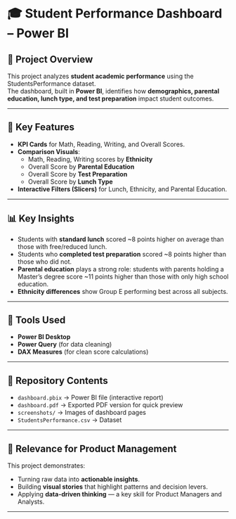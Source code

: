# 🎓 Student Performance Dashboard – Power BI

## 📌 Project Overview
This project analyzes **student academic performance** using the StudentsPerformance dataset.  
The dashboard, built in **Power BI**, identifies how **demographics, parental education, lunch type, and test preparation** impact student outcomes.

---

## 🔑 Key Features
- **KPI Cards** for Math, Reading, Writing, and Overall Scores.  
- **Comparison Visuals**:
  - Math, Reading, Writing scores by **Ethnicity**  
  - Overall Score by **Parental Education**  
  - Overall Score by **Test Preparation**  
  - Overall Score by **Lunch Type**  
- **Interactive Filters (Slicers)** for Lunch, Ethnicity, and Parental Education.  

---

## 📊 Key Insights
- Students with **standard lunch** scored ~8 points higher on average than those with free/reduced lunch.  
- Students who **completed test preparation** scored ~8 points higher than those who did not.  
- **Parental education** plays a strong role: students with parents holding a Master’s degree score ~11 points higher than those with only high school education.  
- **Ethnicity differences** show Group E performing best across all subjects.  

---

## 🚀 Tools Used
- **Power BI Desktop**  
- **Power Query** (for data cleaning)  
- **DAX Measures** (for clean score calculations)  

---

## 📂 Repository Contents
- `dashboard.pbix` → Power BI file (interactive report)  
- `dashboard.pdf` → Exported PDF version for quick preview  
- `screenshots/` → Images of dashboard pages  
- `StudentsPerformance.csv` → Dataset  

---

## 🧭 Relevance for Product Management
This project demonstrates:
- Turning raw data into **actionable insights**.  
- Building **visual stories** that highlight patterns and decision levers.  
- Applying **data-driven thinking** — a key skill for Product Managers and Analysts.  

---

